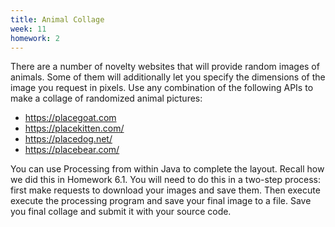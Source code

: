 ```yaml
---
title: Animal Collage
week: 11
homework: 2
---
```


There are a number of novelty websites that will provide random images of animals.  Some of them will additionally 
let you specify the dimensions of the image you request in pixels.  Use any combination of the following APIs to make 
a collage of randomized animal pictures:

* https://placegoat.com
* https://placekitten.com/
* https://placedog.net/
* https://placebear.com/

You can use Processing from within Java to complete the layout.  Recall how we did this in Homework 6.1.  You will need to do this in a two-step
process: first make requests to download your images and save them.  Then execute execute the processing program and save your final image to a
file. Save you final collage and submit it with your source code.
